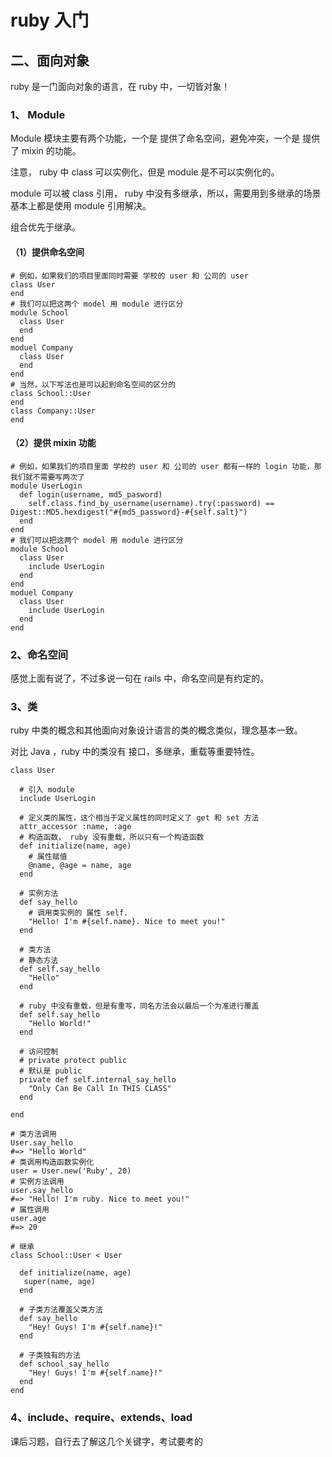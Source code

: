 # ruby 入门

## 二、面向对象

ruby 是一门面向对象的语言，在 ruby 中，一切皆对象！

### 1、 Module

Module 模块主要有两个功能，一个是 提供了命名空间，避免冲突，一个是 提供了 mixin 的功能。

注意， ruby 中 class 可以实例化，但是 module 是不可以实例化的。

module 可以被 class 引用， ruby 中没有多继承，所以，需要用到多继承的场景基本上都是使用 module 引用解决。

组合优先于继承。

#### （1）提供命名空间

```
# 例如，如果我们的项目里面同时需要 学校的 user 和 公司的 user
class User
end
# 我们可以把这两个 model 用 module 进行区分
module School
  class User
  end
end
moduel Company
  class User
  end
end
# 当然，以下写法也是可以起到命名空间的区分的
class School::User
end
class Company::User
end
```

#### （2）提供 mixin 功能

```
# 例如，如果我们的项目里面 学校的 user 和 公司的 user 都有一样的 login 功能，那我们就不需要写两次了
module UserLogin
  def login(username, md5_pasword)
    self.class.find_by_username(username).try(:password) == Digest::MD5.hexdigest("#{md5_password}-#{self.salt}")
  end
end
# 我们可以把这两个 model 用 module 进行区分
module School
  class User
    include UserLogin
  end
end
moduel Company
  class User
    include UserLogin
  end
end
```

### 2、命名空间

感觉上面有说了，不过多说一句在  rails 中，命名空间是有约定的。

### 3、类

ruby 中类的概念和其他面向对象设计语言的类的概念类似，理念基本一致。

对比 Java ，ruby 中的类没有 接口，多继承，重载等重要特性。

```
class User

  # 引入 module 
  include UserLogin

  # 定义类的属性，这个相当于定义属性的同时定义了 get 和 set 方法
  attr_accessor :name, :age
  # 构造函数， ruby 没有重载，所以只有一个构造函数
  def initialize(name, age)
    # 属性赋值
    @name, @age = name, age
  end

  # 实例方法
  def say_hello
    # 调用类实例的 属性 self.
    "Hello! I'm #{self.name}. Nice to meet you!"
  end

  # 类方法
  # 静态方法
  def self.say_hello
    "Hello"
  end

  # ruby 中没有重载，但是有重写，同名方法会以最后一个为准进行覆盖
  def self.say_hello
    "Hello World!"
  end

  # 访问控制
  # private protect public
  # 默认是 public
  private def self.internal_say_hello
    "Only Can Be Call In THIS CLASS"
  end

end

# 类方法调用
User.say_hello
#=> "Hello World"
# 类调用构造函数实例化
user = User.new('Ruby', 20)
# 实例方法调用
user.say_hello
#=> "Hello! I'm ruby. Nice to meet you!"
# 属性调用
user.age
#=> 20

# 继承
class School::User < User

  def initialize(name, age)
   super(name, age)
  end

  # 子类方法覆盖父类方法
  def say_hello
    "Hey! Guys! I'm #{self.name}!"
  end

  # 子类独有的方法
  def school_say_hello
    "Hey! Guys! I'm #{self.name}!"
  end
end
```

### 4、include、require、extends、load

课后习题，自行去了解这几个关键字，考试要考的
